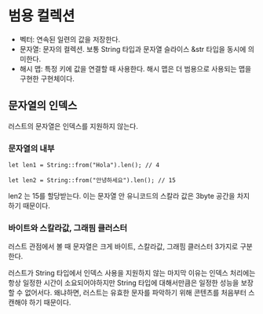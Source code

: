 # 범용 컬렉션

- 벡터: 연속된 일련의 값을 저장한다.
- 문자열: 문자의 컬렉션. 보통 String 타입과 문자열 슬라이스 &str 타입을 동시에 의미한다.
- 해시 맵: 특정 키에 값을 연결할 때 사용한다. 해시 맵은 더 범용으로 사용되는 맵을 구현한 구현체이다.

## 문자열의 인덱스

러스트의 문자열은 인덱스를 지원하지 않는다.

### 문자열의 내부

```
let len1 = String::from("Hola").len(); // 4

let len2 = String::from("안녕하세요").len(); // 15
```

len2 는 15를 할당받는다. 이는 문자열 안 유니코드의 스칼라 값은 3byte 공간을 차지하기 때문이다.

### 바이트와 스칼라값, 그래핌 클러스터

러스트 관점에서 볼 때 문자열은 크게 바이트, 스칼라값, 그래핌 클러스터 3가지로 구분한다.

러스트가 String 타입에서 인덱스 사용을 지원하지 않는 마지막 이유는 인덱스 처리에는 항상 일정한 시간이 소요되어야하지만 String 타입에 대해서만큼은 일정한 성능을 보장할 수 없어서다. 왜냐하면, 러스트는 유효한 문자를 파악하기 위해 콘텐츠를 처음부터 스캔해야 하기 때문이다.
